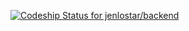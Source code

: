 [ ![Codeship Status for jenlostar/backend](https://www.codeship.io/projects/a1e54350-2427-0132-93e6-7624bba0d230/status)](https://www.codeship.io/projects/36791)

